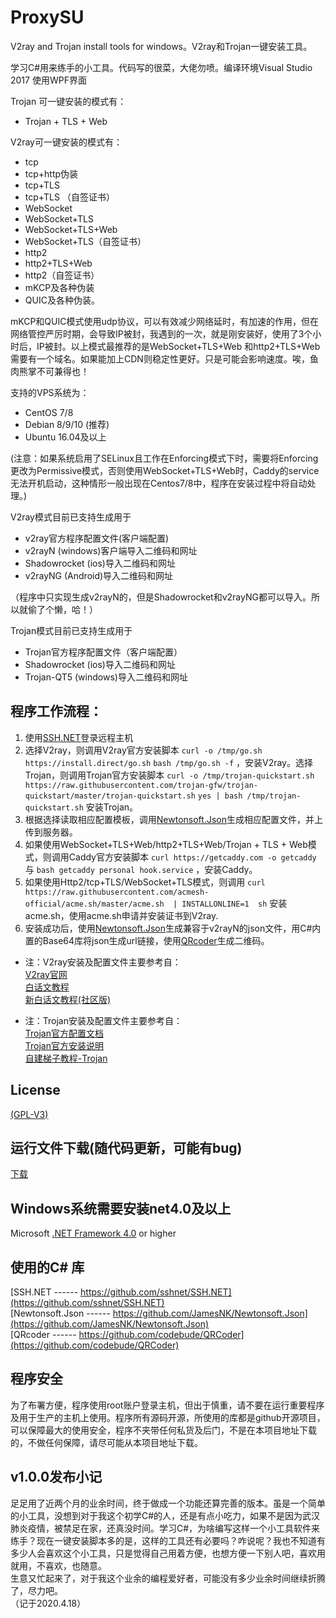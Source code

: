 # ProxySU
V2ray and Trojan install tools for windows。V2ray和Trojan一键安装工具。

学习C#用来练手的小工具。代码写的很菜，大佬勿喷。编译环境Visual Studio 2017  使用WPF界面  

Trojan 可一键安装的模式有：  
* Trojan + TLS + Web

V2ray可一键安装的模式有：
* tcp 
* tcp+http伪装  
* tcp+TLS 
* tcp+TLS （自签证书）
* WebSocket
* WebSocket+TLS 
* WebSocket+TLS+Web 
* WebSocket+TLS（自签证书） 
* http2  
* http2+TLS+Web
* http2（自签证书）
* mKCP及各种伪装 
* QUIC及各种伪装。  

mKCP和QUIC模式使用udp协议，可以有效减少网络延时，有加速的作用，但在网络管控严厉时期，会导致IP被封，我遇到的一次，就是刚安装好，使用了3个小时后，IP被封。以上模式最推荐的是WebSocket+TLS+Web 和http2+TLS+Web 需要有一个域名。如果能加上CDN则稳定性更好。只是可能会影响速度。唉，鱼肉熊掌不可兼得也！

支持的VPS系统为：  
* CentOS 7/8   
* Debian 8/9/10 (推荐)  
* Ubuntu 16.04及以上

(注意：如果系统启用了SELinux且工作在Enforcing模式下时，需要将Enforcing更改为Permissive模式，否则使用WebSocket+TLS+Web时，Caddy的service无法开机启动，这种情形一般出现在Centos7/8中，程序在安装过程中将自动处理。)

V2ray模式目前已支持生成用于

* v2ray官方程序配置文件(客户端配置)  
* v2rayN (windows)客户端导入二维码和网址  
* Shadowrocket (ios)导入二维码和网址  
* v2rayNG (Android)导入二维码和网址  

（程序中只实现生成v2rayN的，但是Shadowrocket和v2rayNG都可以导入。所以就偷了个懒，哈！）

Trojan模式目前已支持生成用于  

* Trojan官方程序配置文件（客户端配置）  
* Shadowrocket (ios)导入二维码和网址  
* Trojan-QT5 (windows)导入二维码和网址  

## 程序工作流程：  
1. 使用[SSH.NET](https://github.com/sshnet/SSH.NET)登录远程主机  
2. 选择V2ray，则调用V2ray官方安装脚本 `curl -o /tmp/go.sh https://install.direct/go.sh` `bash /tmp/go.sh -f` ，安装V2ray。选择Trojan，则调用Trojan官方安装脚本 `curl -o /tmp/trojan-quickstart.sh https://raw.githubusercontent.com/trojan-gfw/trojan-quickstart/master/trojan-quickstart.sh` `yes | bash /tmp/trojan-quickstart.sh` 安装Trojan。
3. 根据选择读取相应配置模板，调用[Newtonsoft.Json](https://github.com/JamesNK/Newtonsoft.Json)生成相应配置文件，并上传到服务器。  
4. 如果使用WebSocket+TLS+Web/http2+TLS+Web/Trojan + TLS + Web模式，则调用Caddy官方安装脚本 `curl https://getcaddy.com -o getcaddy`   
与 `bash getcaddy personal hook.service` ，安装Caddy。  
5. 如果使用Http2/tcp+TLS/WebSocket+TLS模式，则调用  `curl https://raw.githubusercontent.com/acmesh-official/acme.sh/master/acme.sh  | INSTALLONLINE=1  sh` 安装acme.sh，使用acme.sh申请并安装证书到V2ray.  
6. 安装成功后，使用[Newtonsoft.Json](https://github.com/JamesNK/Newtonsoft.Json)生成兼容于v2rayN的json文件，用C#内置的Base64库将json生成url链接，使用[QRcoder](https://github.com/codebude/QRCoder)生成二维码。

* 注：V2ray安装及配置文件主要参考自：  
[V2ray官网](https://www.v2ray.com)  
[白话文教程](https://toutyrater.github.io/)  
[新白话文教程(社区版)](https://guide.v2fly.org/)

* 注：Trojan安装及配置文件主要参考自：  
[Trojan官方配置文档](https://trojan-gfw.github.io/trojan/config)  
[Trojan官方安装说明](https://github.com/trojan-gfw/trojan/wiki/Binary-&-Package-Distributions)  
[自建梯子教程-Trojan](https://trojan-tutor.github.io/2019/04/10/p41.html)

## License

[(GPL-V3)](https://raw.githubusercontent.com/proxysu/windows/master/LICENSE)

## 运行文件下载(随代码更新，可能有bug)

[下载](https://github.com/proxysu/windows/raw/master/ProxySU/bin/Release/Release.zip)

## Windows系统需要安装net4.0及以上

Microsoft [.NET Framework 4.0](https://dotnet.microsoft.com/download/dotnet-framework/thank-you/net40-offline-installer) or higher

## 使用的C# 库  
[SSH.NET ------ https://github.com/sshnet/SSH.NET](https://github.com/sshnet/SSH.NET)  
[Newtonsoft.Json ------ https://github.com/JamesNK/Newtonsoft.Json](https://github.com/JamesNK/Newtonsoft.Json)  
[QRcoder ------ https://github.com/codebude/QRCoder](https://github.com/codebude/QRCoder)

## 程序安全  
为了布署方便，程序使用root账户登录主机，但出于慎重，请不要在运行重要程序及用于生产的主机上使用。程序所有源码开源，所使用的库都是github开源项目，可以保障最大的使用安全，程序不夹带任何私货及后门，不是在本项目地址下载的，不做任何保障，请尽可能从本项目地址下载。

## v1.0.0发布小记  
  足足用了近两个月的业余时间，终于做成一个功能还算完善的版本。虽是一个简单的小工具，没想到对于我这个初学C#的人，还是有点小吃力，如果不是因为武汉肺炎疫情，被禁足在家，还真没时间。学习C#，为啥编写这样一个小工具软件来练手？现在一键安装脚本多的是，这样的工具还有必要吗？咋说呢？我也不知道有多少人会喜欢这个小工具，只是觉得自己用着方便，也想方便一下别人吧，喜欢用就用，不喜欢，也随意。  
  生意又忙起来了，对于我这个业余的编程爱好者，可能没有多少业余时间继续折腾了，尽力吧。  
  （记于2020.4.18）


